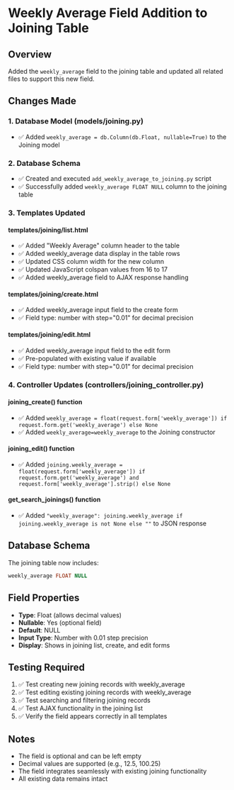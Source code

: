 # Weekly Average Field Addition to Joining Table

## Overview
Added the `weekly_average` field to the joining table and updated all related files to support this new field.

## Changes Made

### 1. Database Model (models/joining.py)
- ✅ Added `weekly_average = db.Column(db.Float, nullable=True)` to the Joining model

### 2. Database Schema
- ✅ Created and executed `add_weekly_average_to_joining.py` script
- ✅ Successfully added `weekly_average FLOAT NULL` column to the joining table

### 3. Templates Updated

#### templates/joining/list.html
- ✅ Added "Weekly Average" column header to the table
- ✅ Added weekly_average data display in the table rows
- ✅ Updated CSS column width for the new column
- ✅ Updated JavaScript colspan values from 16 to 17
- ✅ Added weekly_average field to AJAX response handling

#### templates/joining/create.html
- ✅ Added weekly_average input field to the create form
- ✅ Field type: number with step="0.01" for decimal precision

#### templates/joining/edit.html
- ✅ Added weekly_average input field to the edit form
- ✅ Pre-populated with existing value if available
- ✅ Field type: number with step="0.01" for decimal precision

### 4. Controller Updates (controllers/joining_controller.py)

#### joining_create() function
- ✅ Added `weekly_average = float(request.form['weekly_average']) if request.form.get('weekly_average') else None`
- ✅ Added `weekly_average=weekly_average` to the Joining constructor

#### joining_edit() function
- ✅ Added `joining.weekly_average = float(request.form['weekly_average']) if request.form.get('weekly_average') and request.form['weekly_average'].strip() else None`

#### get_search_joinings() function
- ✅ Added `"weekly_average": joining.weekly_average if joining.weekly_average is not None else ""` to JSON response

## Database Schema
The joining table now includes:
```sql
weekly_average FLOAT NULL
```

## Field Properties
- **Type**: Float (allows decimal values)
- **Nullable**: Yes (optional field)
- **Default**: NULL
- **Input Type**: Number with 0.01 step precision
- **Display**: Shows in joining list, create, and edit forms

## Testing Required
1. ✅ Test creating new joining records with weekly_average
2. ✅ Test editing existing joining records with weekly_average
3. ✅ Test searching and filtering joining records
4. ✅ Test AJAX functionality in the joining list
5. ✅ Verify the field appears correctly in all templates

## Notes
- The field is optional and can be left empty
- Decimal values are supported (e.g., 12.5, 100.25)
- The field integrates seamlessly with existing joining functionality
- All existing data remains intact 